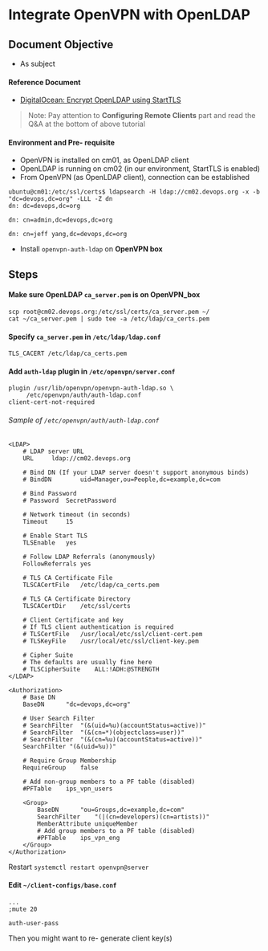 # Integrate OpenVPN with OpenLDAP

## Document Objective
- As subject

#### Reference Document
- [DigitalOcean: Encrypt OpenLDAP using StartTLS](https://www.digitalocean.com/community/tutorials/how-to-encrypt-openldap-connections-using-starttls)

> Note: Pay attention to __Configuring Remote Clients__ part and read the Q&A at the bottom of above tutorial

#### Environment and Pre- requisite
- OpenVPN is installed on cm01, as OpenLDAP client
- OpenLDAP is running on cm02 (in our environment, StartTLS is enabled)
- From OpenVPN (as OpenLDAP client), connection can be established

```
ubuntu@cm01:/etc/ssl/certs$ ldapsearch -H ldap://cm02.devops.org -x -b "dc=devops,dc=org" -LLL -Z dn
dn: dc=devops,dc=org

dn: cn=admin,dc=devops,dc=org

dn: cn=jeff yang,dc=devops,dc=org
```
- Install ```openvpn-auth-ldap``` on __OpenVPN box__

## Steps
#### Make sure OpenLDAP ```ca_server.pem``` is on OpenVPN_box

```
scp root@cm02.devops.org:/etc/ssl/certs/ca_server.pem ~/
cat ~/ca_server.pem | sudo tee -a /etc/ldap/ca_certs.pem
```

#### Specify ```ca_server.pem``` in ```/etc/ldap/ldap.conf```

```
TLS_CACERT /etc/ldap/ca_certs.pem
```

#### Add ```auth-ldap``` plugin in ```/etc/openvpn/server.conf```

```
plugin /usr/lib/openvpn/openvpn-auth-ldap.so \
     /etc/openvpn/auth/auth-ldap.conf
client-cert-not-required
```

###### Sample of ```/etc/openvpn/auth/auth-ldap.conf```

```
<LDAP>
	# LDAP server URL
	URL		ldap://cm02.devops.org

	# Bind DN (If your LDAP server doesn't support anonymous binds)
	# BindDN		uid=Manager,ou=People,dc=example,dc=com

	# Bind Password
	# Password	SecretPassword

	# Network timeout (in seconds)
	Timeout		15

	# Enable Start TLS
	TLSEnable	yes

	# Follow LDAP Referrals (anonymously)
	FollowReferrals yes

	# TLS CA Certificate File
	TLSCACertFile	/etc/ldap/ca_certs.pem

	# TLS CA Certificate Directory
	TLSCACertDir	/etc/ssl/certs

	# Client Certificate and key
	# If TLS client authentication is required
	# TLSCertFile	/usr/local/etc/ssl/client-cert.pem
	# TLSKeyFile	/usr/local/etc/ssl/client-key.pem

	# Cipher Suite
	# The defaults are usually fine here
	# TLSCipherSuite	ALL:!ADH:@STRENGTH
</LDAP>

<Authorization>
	# Base DN
	BaseDN		"dc=devops,dc=org"

	# User Search Filter
	# SearchFilter	"(&(uid=%u)(accountStatus=active))"
	# SearchFilter	"(&(cn=*)(objectclass=user))"
	# SearchFilter	"(&(cn=%u)(accountStatus=active))"
	SearchFilter "(&(uid=%u))"

	# Require Group Membership
	RequireGroup	false

	# Add non-group members to a PF table (disabled)
	#PFTable	ips_vpn_users

	<Group>
		BaseDN		"ou=Groups,dc=example,dc=com"
		SearchFilter	"(|(cn=developers)(cn=artists))"
		MemberAttribute	uniqueMember
		# Add group members to a PF table (disabled)
		#PFTable	ips_vpn_eng
	</Group>
</Authorization>
```

Restart ```systemctl restart openvpn@server```

#### Edit ```~/client-configs/base.conf```

```
...
;mute 20

auth-user-pass
```

Then you might want to re- generate client key(s)
